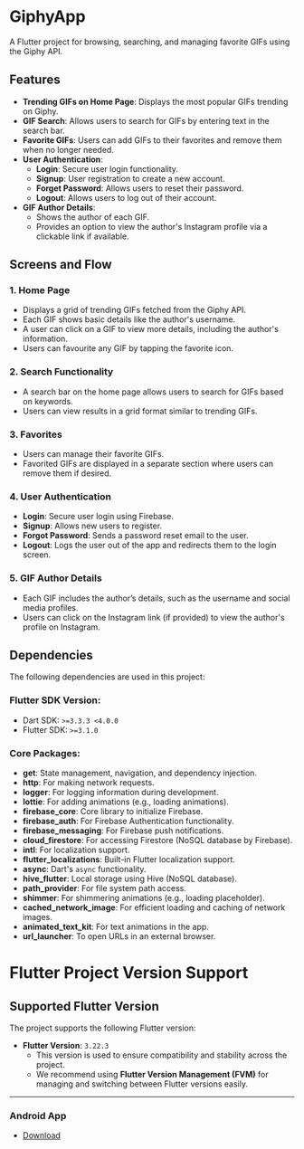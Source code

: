 
# GiphyApp

A Flutter project for browsing, searching, and managing favorite GIFs using the Giphy API.

## Features

- **Trending GIFs on Home Page**: Displays the most popular GIFs trending on Giphy.
- **GIF Search**: Allows users to search for GIFs by entering text in the search bar.
- **Favorite GIFs**: Users can add GIFs to their favorites and remove them when no longer needed.
- **User Authentication**:
    - **Login**: Secure user login functionality.
    - **Signup**: User registration to create a new account.
    - **Forget Password**: Allows users to reset their password.
    - **Logout**: Allows users to log out of their account.
- **GIF Author Details**:
    - Shows the author of each GIF.
    - Provides an option to view the author's Instagram profile via a clickable link if available.

## Screens and Flow

### 1. **Home Page**
- Displays a grid of trending GIFs fetched from the Giphy API.
- Each GIF shows basic details like the author's username.
- A user can click on a GIF to view more details, including the author's information.
- Users can favourite any GIF by tapping the favorite icon.

### 2. **Search Functionality**
- A search bar on the home page allows users to search for GIFs based on keywords.
- Users can view results in a grid format similar to trending GIFs.

### 3. **Favorites**
- Users can manage their favorite GIFs.
- Favorited GIFs are displayed in a separate section where users can remove them if desired.

### 4. **User Authentication**
- **Login**: Secure user login using Firebase.
- **Signup**: Allows new users to register.
- **Forgot Password**: Sends a password reset email to the user.
- **Logout**: Logs the user out of the app and redirects them to the login screen.

### 5. **GIF Author Details**
- Each GIF includes the author’s details, such as the username and social media profiles.
- Users can click on the Instagram link (if provided) to view the author's profile on Instagram.

## Dependencies

The following dependencies are used in this project:

### Flutter SDK Version:
- Dart SDK: `>=3.3.3 <4.0.0`
- Flutter SDK: `>=3.1.0`

### Core Packages:

- **get**: State management, navigation, and dependency injection.
- **http**: For making network requests.
- **logger**: For logging information during development.
- **lottie**: For adding animations (e.g., loading animations).
- **firebase_core**: Core library to initialize Firebase.
- **firebase_auth**: For Firebase Authentication functionality.
- **firebase_messaging**: For Firebase push notifications.
- **cloud_firestore**: For accessing Firestore (NoSQL database by Firebase).
- **intl**: For localization support.
- **flutter_localizations**: Built-in Flutter localization support.
- **async**: Dart's `async` functionality.
- **hive_flutter**: Local storage using Hive (NoSQL database).
- **path_provider**: For file system path access.
- **shimmer**: For shimmering animations (e.g., loading placeholder).
- **cached_network_image**: For efficient loading and caching of network images.
- **animated_text_kit**: For text animations in the app.
- **url_launcher**: To open URLs in an external browser.

# Flutter Project Version Support

## Supported Flutter Version

The project supports the following Flutter version:

- **Flutter Version**: `3.22.3`
  - This version is used to ensure compatibility and stability across the project.
  - We recommend using **Flutter Version Management (FVM)** for managing and switching between Flutter versions easily.
---

### Android App
 - [Download](https://drive.google.com/file/d/1xDV_vR9VGbfqj90vttf7BT3Dg1bWkVbF/view?usp=sharing)

